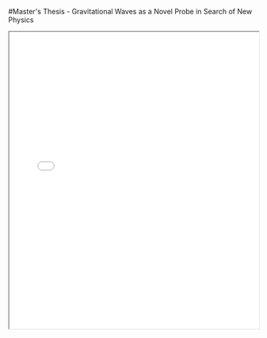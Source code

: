 #Master's Thesis - Gravitational Waves as a Novel Probe in Search of New Physics

<iframe width="100%" height="600" src="./media/19234_Riya.pdf">
